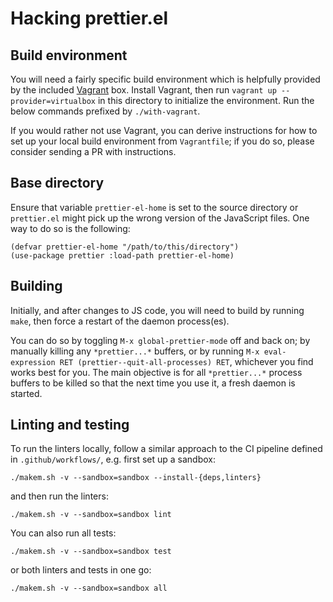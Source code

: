 # Hacking prettier.el

## Build environment

You will need a fairly specific build environment which is helpfully provided by
the included [Vagrant](https://www.vagrantup.com/) box. Install Vagrant, then
run `vagrant up --provider=virtualbox` in this directory to initialize the
environment. Run the below commands prefixed by `./with-vagrant`.

If you would rather not use Vagrant, you can derive instructions for how to set
up your local build environment from `Vagrantfile`; if you do so, please
consider sending a PR with instructions.

## Base directory

Ensure that variable `prettier-el-home` is set to the source directory or
`prettier.el` might pick up the wrong version of the JavaScript files. One way
to do so is the following:

```elisp
(defvar prettier-el-home "/path/to/this/directory")
(use-package prettier :load-path prettier-el-home)
```

## Building

Initially, and after changes to JS code, you will need to build by running
`make`, then force a restart of the daemon process(es).

You can do so by toggling `M-x global-prettier-mode` off and back on; by
manually killing any `*prettier...*` buffers, or by running
`M-x eval-expression RET (prettier--quit-all-processes) RET`, whichever
you find works best for you. The main objective is for all `*prettier...*`
process buffers to be killed so that the next time you use it, a fresh daemon is
started.

## Linting and testing

To run the linters locally, follow a similar approach to the CI pipeline
defined in `.github/workflows/`, e.g. first set up a sandbox:

    ./makem.sh -v --sandbox=sandbox --install-{deps,linters}

and then run the linters:

    ./makem.sh -v --sandbox=sandbox lint

You can also run all tests:

    ./makem.sh -v --sandbox=sandbox test

or both linters and tests in one go:

    ./makem.sh -v --sandbox=sandbox all
